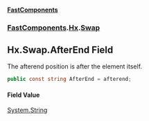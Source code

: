 #### [FastComponents](FastComponents.md 'FastComponents')
### [FastComponents](FastComponents.md 'FastComponents').[Hx](FastComponents.Hx.md 'FastComponents.Hx').[Swap](FastComponents.Hx.Swap.md 'FastComponents.Hx.Swap')

## Hx.Swap.AfterEnd Field

The afterend position is after the element itself.

```csharp
public const string AfterEnd = afterend;
```

#### Field Value
[System.String](https://docs.microsoft.com/en-us/dotnet/api/System.String 'System.String')